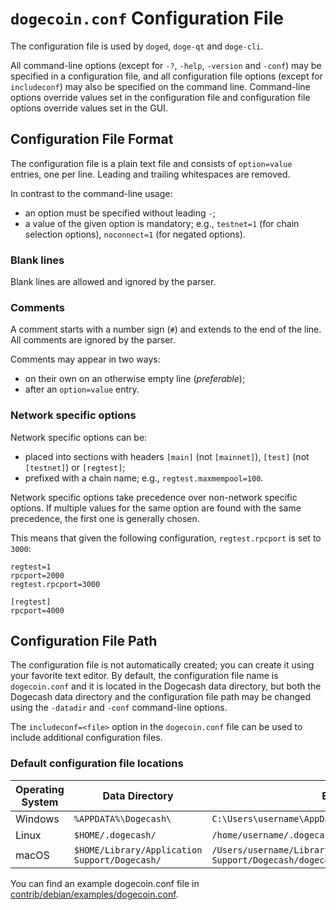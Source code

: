 # `dogecoin.conf` Configuration File

The configuration file is used by `doged`, `doge-qt` and `doge-cli`.

All command-line options (except for `-?`, `-help`, `-version` and `-conf`) may be specified in a configuration file, and all configuration file options (except for `includeconf`) may also be specified on the command line. Command-line options override values set in the configuration file and configuration file options override values set in the GUI.

## Configuration File Format

The configuration file is a plain text file and consists of `option=value` entries, one per line. Leading and trailing whitespaces are removed.

In contrast to the command-line usage:
- an option must be specified without leading `-`;
- a value of the given option is mandatory; e.g., `testnet=1` (for chain selection options), `noconnect=1` (for negated options).

### Blank lines

Blank lines are allowed and ignored by the parser.

### Comments

A comment starts with a number sign (`#`) and extends to the end of the line. All comments are ignored by the parser.

Comments may appear in two ways:
- on their own on an otherwise empty line (_preferable_);
- after an `option=value` entry.

### Network specific options

Network specific options can be:
- placed into sections with headers `[main]` (not `[mainnet]`), `[test]` (not `[testnet]`) or `[regtest]`;
- prefixed with a chain name; e.g., `regtest.maxmempool=100`.

Network specific options take precedence over non-network specific options.
If multiple values for the same option are found with the same precedence, the
first one is generally chosen.

This means that given the following configuration, `regtest.rpcport` is set to `3000`:

```
regtest=1
rpcport=2000
regtest.rpcport=3000

[regtest]
rpcport=4000
```

## Configuration File Path

The configuration file is not automatically created; you can create it using your favorite text editor. By default, the configuration file name is `dogecoin.conf` and it is located in the Dogecash data directory, but both the Dogecash data directory and the configuration file path may be changed using the `-datadir` and `-conf` command-line options.

The `includeconf=<file>` option in the `dogecoin.conf` file can be used to include additional configuration files.

### Default configuration file locations

Operating System | Data Directory | Example Path
-- | -- | --
Windows | `%APPDATA%\Dogecash\` | `C:\Users\username\AppData\Roaming\Dogecash\dogecoin.conf`
Linux | `$HOME/.dogecash/` | `/home/username/.dogecash/dogecoin.conf`
macOS | `$HOME/Library/Application Support/Dogecash/` | `/Users/username/Library/Application Support/Dogecash/dogecoin.conf`

You can find an example dogecoin.conf file in [contrib/debian/examples/dogecoin.conf](../contrib/debian/examples/dogecoin.conf).
